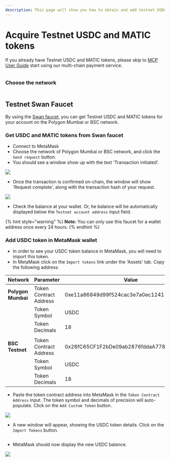 ```yaml
---
description: This page will show you how to obtain and add testnet USDC to MetaMask.
---
```


# Acquire Testnet USDC and MATIC tokens

If you already have Testnet USDC and MATIC tokens, please skip to [MCP User Guide](../../multichain.storage/mcp-user-guide/) start using our multi-chain payment service.

<figure><img src="../../.gitbook/assets/截圖 2022-08-26 上午9.56.42.png" alt=""><figcaption></figcaption></figure>

### Choose the network

<figure><img src="../../.gitbook/assets/截圖 2022-08-26 上午10.19.31.png" alt=""><figcaption></figcaption></figure>

## Testnet Swan Faucet <a href="#testnet-link-faucet" id="testnet-link-faucet"></a>

By using the [Swan faucet](https://calibration-faucet.filswan.com/), you can get Testnet USDC and MATIC tokens for your account on the Polygon Mumbai or BSC network.&#x20;

### Get USDC and MATIC tokens from Swan faucet

* Connect to MetaMask
* Choose the network of Polygon Mumbai or BSC network, and click the `Send request` button.
* You should see a window show up with the text 'Transaction initiated'.

![](<../../.gitbook/assets/image (39) (1).png>)

* Once the transaction is confirmed on-chain, the window will show 'Request complete', along with the transaction hash of your request.

![](<../../.gitbook/assets/image (42) (1).png>)

* Check the balance at your wallet. Or, he balance will be automatically displayed below the `Testnet account address` input field.

{% hint style="warning" %}
**Note:** You can only use this faucet for a wallet address once every 24 hours.
{% endhint %}

### Add USDC token in MetaMask wallet

* In order to see your USDC token balance in MetaMask, you will need to import this token.
* In MetaMask click on the `Import tokens` link under the 'Assets' tab. Copy the following address:

| Network             | Parameter              | Value                                      |
| ------------------- | ---------------------- | ------------------------------------------ |
| **Polygon Mumbai**  | Token Contract Address | 0xe11a86849d99f524cac3e7a0ec1241828e332c62 |
|                     | Token Symbol           | USDC                                       |
|                     | Token Decimals         | 18                                         |
|                     |                        |                                            |
| **BSC Testnet**     | Token Contract Address | 0x28fC65CF1F2bDe09ab2876fddaA7788340bAf1D7 |
|                     | Token Symbol           | USDC                                       |
|                     | Token Decimals         | 18                                         |

* Paste the token contract address into MetaMask in the `Token Contract Address` input. The token symbol and decimals of precision will auto-populate. Click on the `Add Custom Token` button.

&#x20;                                           ![](<../../.gitbook/assets/image (39) (1) (1).png>)

* A new window will appear, showing the USDC token details. Click on the `Import Tokens` button.

&#x20;                                           <img src="../../.gitbook/assets/image (28) (1).png" alt="" data-size="original">

* MetaMask should now display the new USDC balance.

&#x20;                                           ![](<../../.gitbook/assets/image (35) (1) (1).png>)

